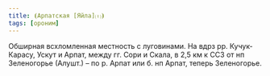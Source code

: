 ```yaml
---
title: ⦗Арпатская [Яйла]⒯⦘
tags: [ороним]
---
```


Обширная всхломленная местность с луговинами. На вдрз рр. Кучук-Карасу, Ускут и
Арпат, между гг. Сори и Скала, в 2,5 км к ССЗ от нп Зеленогорье (Алушт.) – по р.
Арпат или б. нп Арпат, теперь Зеленогорье.
